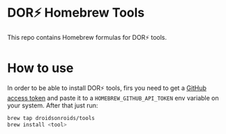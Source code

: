 # DOR⚡️ Homebrew Tools

This repo contains Homebrew formulas for DOR⚡️ tools.

# How to use

In order to be able to install DOR⚡️ tools, firs you need to get a [GitHub access token]() and paste it to a `HOMEBREW_GITHUB_API_TOKEN` env variable on your system. After that just run:

```sh
brew tap droidsonroids/tools
brew install <tool>
```
